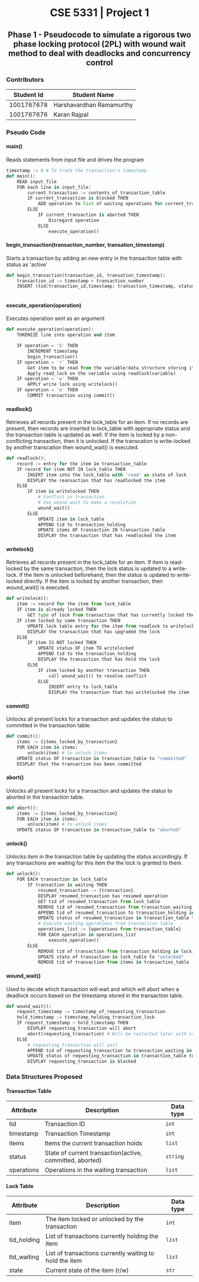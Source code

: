 <h1 align="center"> 
    CSE 5331 | Project 1
</h1>

<h2 align="center">
    Phase 1 - Pseudocode to simulate a rigorous two phase locking protocol (2PL) with wound wait method to deal with deadlocks and concurrency control
</h2>

### Contributors

|Student Id | Student Name|
|---|---|
|1001767678| Harshavardhan Ramamurthy|
|1001767676| Karan Rajpal|

### Pseudo Code

#### main()

Reads statements from input file and drives the program

```python
timestamp := 0 # To track the transaction's timestamp
def main():
    READ input_file
    FOR each line in input_file:
        current_transaction := contents_of_transaction_table
        IF current_transaction is blocked THEN
            ADD operation to list of waiting operations for current_transaction in transaction table
        ELSE
            IF current_transaction is aborted THEN
                Disregard operation
            ELSE
                execute_operation()
```
#### begin_transaction(transaction_number, transation_timestamp)

Starts a transaction by adding an new entry in the transaction table with status as 'active'

```python
def begin_transaction(transaction_id, transation_timestamp):
    transaction_id := timestamp + transaction_number
    INSERT (tid:transaction_id,timestamp: transaction_timestamp, status: 'active', items:{}) for this transaction in the transaction_table 
    
```


#### execute_operation(operation)

Executes operation sent as an argument

```python
def execute_operation(operation):
    TOKENIZE line into operation and item

    IF operation = 'b' THEN
        INCREMENT timestamp
        begin_transaction()
    IF operation = 'r' THEN
        Get item to be read from the variable/data structure storing it
        Apply read_lock on the variable using readlock(variable)
    IF operation = 'w' THEN
        APPLY write lock using writelock()
    IF operation = 'e' THEN
        COMMIT transaction using commit()
```

#### readlock()

Retrieves all records present in the lock_table for an item. If no records are present, then records are inserted to lock_table with appropriate status and the transaction table is updated as well. If the item is locked by a non-conflicting transaction, then it is unlocked. If the transcation is write-locked by another transcation then wound_wait() is executed.

```python
def readlock():
    record := entry for the item in transaction_table
    IF record for item NOT IN lock_table THEN
        INSERT item into the lock_table with 'read' as state of lock
        DISPLAY the reansaction that has readlocked the item
    ELSE
        IF item is writelocked THEN
            # Conflict in transaction
            # Use wound wait to make a resolution
            wound_wait()
        ELSE
            UPDATE item in lock_table
            APPEND tid to transaction_holding
            UPDATE items OF transaction IN transaction_table
            DISPLAY the transaction that has readlocked the item
```

#### writelock()

Retrieves all records present in the lock_table for an item. If item is read-locked by the same transaction, then the lock status is updated to a write-lock. If the item is unlocked beforehand, then the status is updated to write-locked directly. If the item is locked by another transaction, then wound_wait() is executed. 

```python
def writelock():
    item := record for the item from lock_table
    IF item is already locked THEN
        GET type of lock from transaction that has currently locked the item
    IF item locked by same transaction THEN
        UPDATE lock table entry for the item from readlock to writelock
        DISPLAY the transaction that has upgraded the lock
    ELSE
        IF item IS NOT locked THEN
            UPDATE status OF item TO writelocked
            APPEND tid to the transaction_holding
            DISPLAY the transaction that has held the lock
        ELSE
            IF item locked by another transaction THEN
                call wound_wait() to resolve conflict
            ELSE
                INSERT entry to lock_table
                DISPLAY the transaction that has writelocked the item
```

#### commit()

Unlocks all present locks for a transaction and updates the status to committed in the transaction table.

```python
def commit():
    items := {items_locked_by_transaction}
    FOR EACH item in items:
        unlock(item) # to unlock items
    UPDATE status OF transaction in transaction_table to "committed"
    DISPLAY that the transaction has been committed
```

#### abort()

Unlocks all present locks for a transaction and updates the status to aborted in the transaction table.

```python
def abort():
    items := {items_locked_by_transaction}
    FOR EACH item in items:
        unlock(item) # to unlock items
    UPDATE status OF transaction in transaction_table to "aborted"
```

#### unlock()

Unlocks item in the transaction table by updating the status accordingly. If any transactions are waiting for this item the the lock is granted to them. 

```python
def unlock():
    FOR EACH transaction in lock_table
        IF transaction is waiting THEN
            resumed_transaction := {transaction}
            DISPLAY resumed_transaction has resumed operation
            GET tid of resumed_transaction from lock_table
            REMOVE tid of resumed_transaction from transaction_waiting in lock_table
            APPEND tid of resumed_transaction to transaction_holding in lock_table
            UPDATE status of resumed_transaction in transaction_table to "active"
            # Execute waiting operations from transaction table
            operations_list := {operations from transaction_table}
            FOR EACH operation in operations_list
                execute_operation()
        ELSE
            REMOVE tid of transaction from transaction_holding in lock_table
            UPDATE state of transaction in lock_table to "unlocked"
            REMOVE tid of transaction from items in transaction_table
```

#### wound_wait()

Used to decide which transaction will wait and which will abort when a deadlock occurs based on the timestamp stored in the transaction table.

```python
def wound_wait():
    request_timestamp := timestamp_of_requesting_transaction
    hold_timestamp := timestamp_holding_transaction_lock
    IF request_timestamp < hold_timestamp THEN
        DISPLAY requesting_transaction will abort
        abort(requesting_transaction) # Will be restarted later with same timestamp
    ELSE
        # requesting_transaction will wait
        APPEND tid of requesting_transaction to transaction_waiting in lock_table
        UPDATE status of requesting_transaction in transaction_table to "blocked"
        DISPLAY requesting_transaction is blocked
```

### Data Structures Proposed

#### Transaction Table
Attribute|Description|Data type
---|---|---
tid | Transaction ID | `int`
timestamp | Transaction Timestamp | `int`
items | Items the current transaction holds | `list` 
status | State of current transaction(active, committed, aborted) | `string`
operations | Operations in the waiting transaction| `list`

#### Lock Table
Attribute|Description|Data type
---|---|---
item | The item locked or unlocked by the transaction | `int`
tid_holding | List of transactions currently holding the item| `list`
tid_waiting | List of transactions currently waiting to hold the item | `list`
state | Current state of the item (r/w)| `str` 